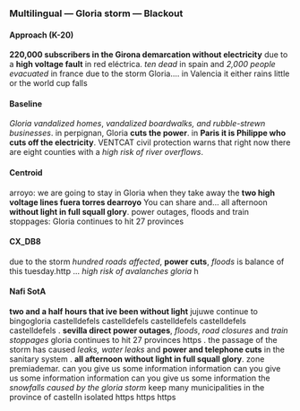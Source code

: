 ### Multilingual — Gloria storm — Blackout



#### Approach (K-20)

**220,000 subscribers in the Girona demarcation without electricity** due to a **high voltage fault** in red eléctrica. *ten dead* in spain and *2,000 people evacuated* in france due to the storm Gloria.... in Valencia it either rains little or the world cup falls



#### Baseline

*Gloria vandalized homes*, *vandalized boardwalks, and rubble-strewn businesses*. in perpignan, Gloria **cuts the power**. in **Paris it is Philippe who cuts off the electricity**. VENTCAT civil protection warns that right now there are eight counties with a *high risk of river overflows*.



#### Centroid

arroyo: we are going to stay in Gloria when they take away the **two high voltage lines fuera torres dearroyo** You can share and... all afternoon **without light in full squall glory**. power outages, floods and train stoppages: Gloria continues to hit 27 provinces



#### CX\_DB8

due to the storm *hundred roads affected*, **power cuts**, *floods* is balance of this tuesday.http ... *high risk of avalanches gloria* h



#### Nafi SotA

**two and a half hours that ive been without light** jujuwe continue to bingogloria castelldefels castelldefels castelldefels castelldefels castelldefels . **sevilla direct power outages**, *floods*, *road closures* and *train stoppages* gloria continues to hit 27 provinces https . the passage of the storm has caused *leaks, water leaks* and **power and telephone cuts** in the sanitary system . **all afternoon without light in full squall glory**. zone premiademar. can you give us some information information can you give us some information information can you give us some information the *snowfalls caused by the gloria storm* keep many municipalities in the province of castelln isolated https https https

